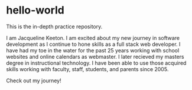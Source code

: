 # hello-world
This is the in-depth practice repository.

  I am Jacqueline Keeton.  I am excited about my new journey in software development as I continue to hone skills as a full stack web developer.  I have had my toe in the water for the past 25 years working with school websites and online calendars as webmaster.  I later recieved my masters degree in instructional technology.  I have been able to use those acquired skills working with faculty, staff, students, and parents since 2005.  
  
  Check out my journey!

